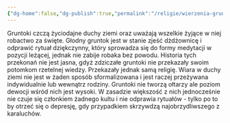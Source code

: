 ```yaml
---
{"dg-home":false,"dg-publish":true,"permalink":"/religie/wierzenia-gruntokow/","dgPassFrontmatter":true}
---
```


Gruntoki czczą życiodajne duchy ziemi oraz uważają wszelkie żyjące w niej robactwo za święte. Głodny gruntok jest w stanie zjeść dżdżownicę i odprawić rytuał dziękczynny, który sprowadza się do formy medytacji w pozycji leżącej, jednak nie zabije robaka bez powodu. Historia tych przekonań nie jest jasna, gdyż zdziczałe gruntoki nie przekazały swoim potomkom rzetelnej wiedzy. Przekazały jednak samą religię. Wiara w duchy ziemi nie jest w żaden sposób sformalizowana i jest raczej przeżywana indywidualnie lub wewnątrz rodziny. Gruntoki nie tworzą ołtarzy ale poziom dewocji wśród nich jest wysoki. W zasadzie większość z nich jednocześnie nie czuje się członkiem żadnego kultu i nie odprawia rytuałów - tylko po to by otrzeć się o depresję, gdy przypadkiem skrzywdzą najobrzydliwszego z karaluchów.